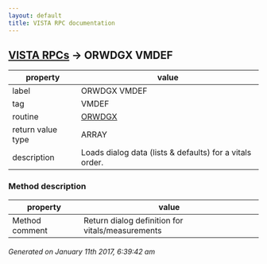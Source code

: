 ```yaml
---
layout: default
title: VISTA RPC documentation
---
```




## [VISTA RPCs](TableOfContent.md) &#8594; ORWDGX VMDEF 

 property | value 
--- | --- 
 label | ORWDGX VMDEF
 tag | VMDEF
 routine | [ORWDGX](http://code.osehra.org/dox/Routine_ORWDGX_source.html)
 return value type | ARRAY
 description | Loads dialog data (lists & defaults) for a vitals order.


### Method description

 property | value 
--- | --- 
 Method comment | Return dialog definition for vitals/measurements




 ###### Generated on January 11th 2017, 6:39:42 am